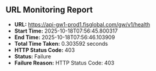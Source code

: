 ## URL Monitoring Report

- **URL:** https://api-gw1-prod1.fisglobal.com/gw/v1/health
- **Start Time:** 2025-10-18T07:56:45.800317
- **End Time:** 2025-10-18T07:56:46.103909
- **Total Time Taken:** 0.303592 seconds
- **HTTP Status Code:** 403
- **Status:** Failure
- **Failure Reason:** HTTP Status Code: 403
